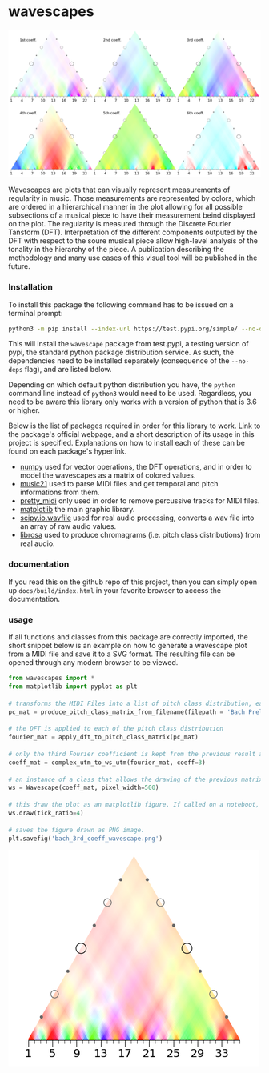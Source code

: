# wavescapes

![](img/chopin_prelude_all_coeffs.png)


Wavescapes are plots that can visually represent measurements of regularity in music. Those measurements are represented by colors, which are ordered in a hierarchical manner in the plot allowing for all possible subsections of a musical piece to have their measurement beind displayed on the plot. The regularity is measured through the Discrete Fourier Tansform (DFT). Interpretation of the different components outputed by the DFT with respect to the soure musical piece allow high-level analysis of the tonality in the hierarchy of the piece. A publication describing the methodology and many use cases of this visual tool will be published in the future.


### Installation

To install this package the following command has to be issued on a terminal prompt:

```bash
python3 -m pip install --index-url https://test.pypi.org/simple/ --no-deps wavescape-viaccoz
```

This will install the `wavescape` package from test.pypi, a testing version of pypi, the standard python package distribution service. As such, the dependencies need to be installed separately (consequence of the `--no-deps` flag), and are listed below.


Depending on which default python distribution you have, the `python` command line instead of `python3` would need to be used. Regardless, you need to be aware this library only works with a version of python that is 3.6 or higher.

Below is the list of packages required in order for this library to work. Link to the package's official webpage, and a short description of its usage in this project is specified. Explanations on how to install each of these can be found on each package's hyperlink.

* [numpy](https://numpy.org/) used for vector operations, the DFT operations, and in order to model the wavescapes as a matrix of colored values. 
* [music21](https://web.mit.edu/music21/) used to parse MIDI files and get temporal and pitch informations from them.
* [pretty_midi](https://github.com/craffel/pretty-midi) only used in order to remove percussive tracks for MIDI files.
* [matplotlib](https://matplotlib.org/) the main graphic library. 
* [scipy.io.wavfile](https://kite.com/python/docs/scipy.io.wavfile) used for real audio processing, converts a wav file into an array of raw audio values.
* [librosa](https://librosa.github.io/librosa/) used to produce chromagrams (i.e. pitch class distributions) from real audio.


### documentation
If you read this on the github repo of this project, then you can simply open up `docs/build/index.html` in your favorite browser to access the documentation. 


### usage
If all functions and classes from this package are correctly imported, the short snippet below is an example on how to generate a wavescape plot from a MIDI file and save it to a SVG format. The resulting file can be opened through any modern browser to be viewed.

```python
from wavescapes import *
from matplotlib import pyplot as plt

# transforms the MIDI Files into a list of pitch class distribution, each corresponding to a slice of one quarter note from the file.
pc_mat = produce_pitch_class_matrix_from_filename(filepath = 'Bach Prelude in C Major (BWV 846).mid', aw_size = 1.)

# the DFT is applied to each of the pitch class distribution
fourier_mat = apply_dft_to_pitch_class_matrix(pc_mat)

# only the third Fourier coefficient is kept from the previous result and the matrix holding all color coded measurement is built
coeff_mat = complex_utm_to_ws_utm(fourier_mat, coeff=3)

# an instance of a class that allows the drawing of the previous matrix of colors is produced with the resolution being indicated as 500 pixels in width.
ws = Wavescape(coeff_mat, pixel_width=500)

# this draw the plot as an matplotlib figure. If called on a noteboot, this will display the figure at the end of the cell.
ws.draw(tick_ratio=4)

# saves the figure drawn as PNG image.
plt.savefig('bach_3rd_coeff_wavescape.png')
```


![](img/bach_3rd_coeff_wavescape.png)